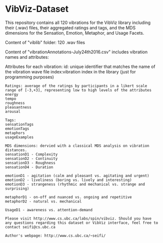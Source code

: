 # VibViz-Dataset
This repository contains all 120 vibrations for the VibViz library including their (.wav) files, their aggregated ratings and tags, and the MDS dimensions for the Sensation, Emotion, Metaphor, and Usage Facets.

 Content of "viblib" folder: 120 .wav files
 
 Content of "vibrationAnnotations-July24th2016.csv" includes vibration names and attributes:

Attributes for each vibration:
	id: unique identifier that matches the name of the vibration wave file
	index:vibration index in the library (just for programming purposes)  

	Ratings: average of the ratings by participants in a likert scale range of [-3,+3], representing low to high levels of the attributes
	energy
	tempo
	roughness
	pleasantness
	arousal

	Tags:
	sensationTags
	emotionTags
	metaphors
	usageExamples
	
	MDS dimensions: dervied with a classical MDS analysis on vibration distances.
	sensationD1 - Complexity
	sensationD2 - Continuity
	sensationD3 - Roughness
	sensationD4 - Duration
	
	emotionD1 - agitation (calm and pleasant vs. agitating and urgent)
	emotionD2 - liveliness (boring vs. lively and interesting)
	emotionD3 - strangeness (rhythmic and mechanical vs. strange and surprising)
	
	metaphorD1 - on-off and nuanced vs. ongoing and repetitive
	metaphorD2 - natural vs. mechanical
	
	UsageD1 - awareness vs. attention-demand
	
	Please visit http://www.cs.ubc.ca/labs/spin/vibviz. Should you have any questions regarding this dataset or VibViz interface, feel free to contact seifi@cs.ubc.ca 
	
	Author's webpage: http://www.cs.ubc.ca/~seifi/
	
	

